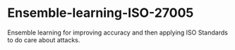 # Ensemble-learning-ISO-27005
Ensemble learning for improving accuracy and then applying ISO Standards to do care about attacks.
